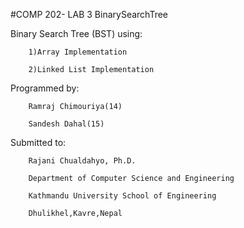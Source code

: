 #COMP 202- LAB 3 BinarySearchTree

Binary Search Tree (BST) using:
		
		1)Array Implementation
		
		2)Linked List Implementation
		
Programmed by:

		Ramraj Chimouriya(14)
		
		Sandesh Dahal(15)
		
Submitted to:

		Rajani Chualdahyo, Ph.D.
		
		Department of Computer Science and Engineering
		
		Kathmandu University School of Engineering
		
		Dhulikhel,Kavre,Nepal
		
